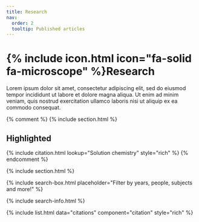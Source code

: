 ```yaml
---
title: Research
nav:
  order: 2
  tooltip: Published articles
---
```


# {% include icon.html icon="fa-solid fa-microscope" %}Research

Lorem ipsum dolor sit amet, consectetur adipiscing elit, sed do eiusmod tempor incididunt ut labore et dolore magna aliqua.
Ut enim ad minim veniam, quis nostrud exercitation ullamco laboris nisi ut aliquip ex ea commodo consequat.

{% comment %}
{% include section.html %}

## Highlighted

{% include citation.html lookup="Solution chemistry" style="rich" %}
{% endcomment %}

{% include section.html %}

{% include search-box.html placeholder="Filter by years, people, subjects and more!" %}

{% include search-info.html %}

{% include list.html data="citations" component="citation" style="rich" %}
